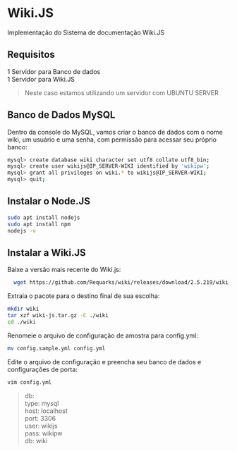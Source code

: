 # Wiki.JS
Implementação do Sistema de documentação Wiki.JS

## Requisitos 
1 Servidor para Banco de dados <br>
1 Servidor para Wiki.JS

> Neste caso estamos utilizando um servidor com UBUNTU SERVER

## Banco de Dados MySQL

Dentro da console do MySQL, vamos criar o banco de dados com o nome wiki, um
usuário e uma senha, com permissão para acessar seu próprio banco:

```bash MySQL
mysql> create database wiki character set utf8 collate utf8_bin;
mysql> create user wikijs@IP_SERVER-WIKI identified by 'wikipw';
mysql> grant all privileges on wiki.* to wikijs@IP_SERVER-WIKI;
mysql> quit;
```

## Instalar o Node.JS

```bash MySQL
sudo apt install nodejs
sudo apt install npm
nodejs -v
```
## Instalar a Wiki.JS

Baixe a versão mais recente do Wiki.js:

```bash
  wget https://github.com/Requarks/wiki/releases/download/2.5.219/wiki-js.tar.gz
  ```
  
 Extraia o pacote para o destino final de sua escolha:
 
 ```bash
 mkdir wiki
tar xzf wiki-js.tar.gz -C ./wiki
cd ./wiki
 ```
 Renomeie o arquivo de configuração de amostra para config.yml:
 
  ```bash
  mv config.sample.yml config.yml
 ```
 Edite o arquivo de configuração e preencha seu banco de dados e configurações de porta:
 
  ```bash
vim config.yml 
```
> db: <br>
  type: mysql <br>
  host: localhost <br>
  port: 3306 <br>
  user: wikijs <br>
  pass: wikipw <br>
  db: wiki <br>
  
  


 
